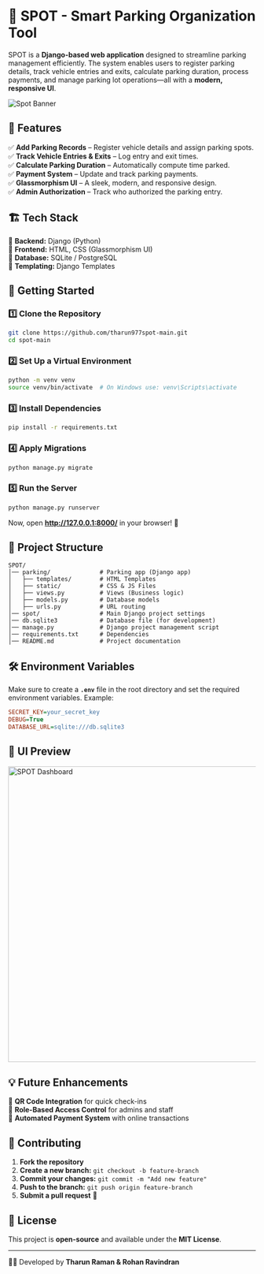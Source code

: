 
# 🚗 SPOT - Smart Parking Organization Tool  

SPOT is a **Django-based web application** designed to streamline parking management efficiently. The system enables users to register parking details, track vehicle entries and exits, calculate parking duration, process payments, and manage parking lot operations—all with a **modern, responsive UI**.  

![Spot Banner](.[/public/images/snapdish-banner.png](https://github.com/tharun977/spot-main/blob/main/home/static/images/spot-banner.png))

## 📌 Features  
✅ **Add Parking Records** – Register vehicle details and assign parking spots.  
✅ **Track Vehicle Entries & Exits** – Log entry and exit times.  
✅ **Calculate Parking Duration** – Automatically compute time parked.  
✅ **Payment System** – Update and track parking payments.  
✅ **Glassmorphism UI** – A sleek, modern, and responsive design.  
✅ **Admin Authorization** – Track who authorized the parking entry.  

## 🏗️ Tech Stack  
🔹 **Backend:** Django (Python)  
🔹 **Frontend:** HTML, CSS (Glassmorphism UI)  
🔹 **Database:** SQLite / PostgreSQL  
🔹 **Templating:** Django Templates  

## 🚀 Getting Started  

### 1️⃣ Clone the Repository  
```sh
git clone https://github.com/tharun977spot-main.git
cd spot-main
```

### 2️⃣ Set Up a Virtual Environment  
```sh
python -m venv venv
source venv/bin/activate  # On Windows use: venv\Scripts\activate
```

### 3️⃣ Install Dependencies  
```sh
pip install -r requirements.txt
```

### 4️⃣ Apply Migrations  
```sh
python manage.py migrate
```

### 5️⃣ Run the Server  
```sh
python manage.py runserver
```
Now, open **http://127.0.0.1:8000/** in your browser! 🚀  

## 📂 Project Structure  
```
SPOT/
│── parking/              # Parking app (Django app)
│   ├── templates/        # HTML Templates
│   ├── static/           # CSS & JS Files
│   ├── views.py          # Views (Business logic)
│   ├── models.py         # Database models
│   ├── urls.py           # URL routing
│── spot/                 # Main Django project settings
│── db.sqlite3            # Database file (for development)
│── manage.py             # Django project management script
│── requirements.txt      # Dependencies
│── README.md             # Project documentation
```

## 🛠️ Environment Variables  
Make sure to create a **`.env`** file in the root directory and set the required environment variables. Example:  
```ini
SECRET_KEY=your_secret_key
DEBUG=True
DATABASE_URL=sqlite:///db.sqlite3
```

## 📸 UI Preview  
<img src="screenshot.png" alt="SPOT Dashboard" width="600">  

## 💡 Future Enhancements  
🔹 **QR Code Integration** for quick check-ins  
🔹 **Role-Based Access Control** for admins and staff  
🔹 **Automated Payment System** with online transactions  

## 🤝 Contributing  
1. **Fork the repository**  
2. **Create a new branch:** `git checkout -b feature-branch`  
3. **Commit your changes:** `git commit -m "Add new feature"`  
4. **Push to the branch:** `git push origin feature-branch`  
5. **Submit a pull request** 🚀  

## 📜 License  
This project is **open-source** and available under the **MIT License**.  

---

👨‍💻 Developed by **Tharun Raman & Rohan Ravindran**  
